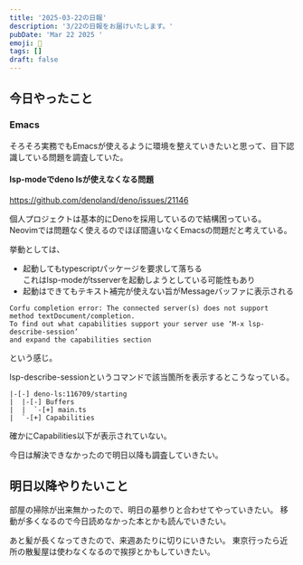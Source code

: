 ```yaml
---
title: '2025-03-22の日報'
description: '3/22の日報をお届けいたします。'
pubDate: 'Mar 22 2025 '
emoji: 🦊
tags: []
draft: false
---
```


## 今日やったこと

### Emacs

そろそろ実務でもEmacsが使えるように環境を整えていきたいと思って、目下認識している問題を調査していた。

#### lsp-modeでdeno lsが使えなくなる問題

https://github.com/denoland/deno/issues/21146

個人プロジェクトは基本的にDenoを採用しているので結構困っている。
Neovimでは問題なく使えるのでほぼ間違いなくEmacsの問題だと考えている。

挙動としては、

- 起動してもtypescriptパッケージを要求して落ちる\
  これはlsp-modeがtsserverを起動しようとしている可能性もあり
- 起動はできてもテキスト補完が使えない旨がMessageバッファに表示される

```
Corfu completion error: The connected server(s) does not support method textDocument/completion.
To find out what capabilities support your server use ‘M-x lsp-describe-session’
and expand the capabilities section
```

という感じ。

lsp-describe-sessionというコマンドで該当箇所を表示するとこうなっている。

```
|-[-] deno-ls:116709/starting
|  |-[-] Buffers
|  |  `-[+] main.ts
|  `-[+] Capabilities
```

確かにCapabilities以下が表示されていない。

今日は解決できなかったので明日以降も調査していきたい。

## 明日以降やりたいこと

部屋の掃除が出来無かったので、明日の墓参りと合わせてやっていきたい。
移動が多くなるので今日読めなかった本とかも読んでいきたい。

あと髪が長くなってきたので、来週あたりに切りにいきたい。
東京行ったら近所の散髪屋は使わなくなるので挨拶とかもしていきたい。
